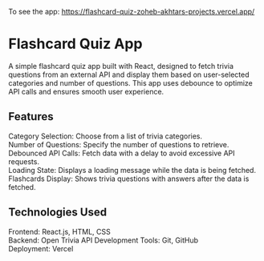 To see the app: https://flashcard-quiz-zoheb-akhtars-projects.vercel.app/

# Flashcard Quiz App
A simple flashcard quiz app built with React, designed to fetch trivia questions from an external API and display them based on user-selected categories and number of questions. This app uses debounce to optimize API calls and ensures smooth user experience.

## Features
Category Selection: Choose from a list of trivia categories. <br/>
Number of Questions: Specify the number of questions to retrieve.  <br/>
Debounced API Calls: Fetch data with a delay to avoid excessive API requests.  <br/>
Loading State: Displays a loading message while the data is being fetched.  <br/>
Flashcards Display: Shows trivia questions with answers after the data is fetched.  <br/>

## Technologies Used
Frontend: React.js, HTML, CSS <br />
Backend: Open Trivia API
Development Tools: Git, GitHub <br />
Deployment: Vercel

